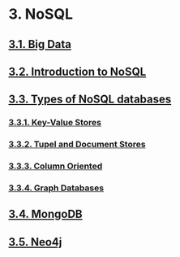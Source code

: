 # 3. NoSQL

## [3.1. Big Data](big_data.md)

## [3.2. Introduction to NoSQL](intro_noSQL.md)

## [3.3. Types of NoSQL databases](types_nosql_databases.md)

### [3.3.1. Key-Value Stores](types_nosql_databases.md#331-key-value-stores)

### [3.3.2. Tupel and Document Stores](types_nosql_databases.md#332-tupel-and-document-stores)

### [3.3.3. Column Oriented](types_nosql_databases.md#333-column-oriented)

### [3.3.4. Graph Databases](types_nosql_databases.md#334-graph-databases)

## [3.4. MongoDB](mongodb.md)

## [3.5. Neo4j](neo4j.md)
